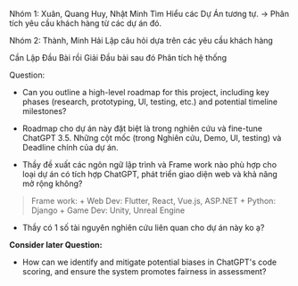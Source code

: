 Nhóm 1: Xuân, Quang Huy, Nhật Minh 
	Tìm Hiểu các Dự Án tương tự.
	-> Phân tích yêu cầu khách hàng từ các dự án đó.

Nhóm 2: Thành, Minh Hải
	Lập câu hỏi dựa trên các yêu cầu khách hàng


Cần Lập Đầu Bài
rồi Giải Đầu bài
sau đó Phân tích hệ thống


Question:
+ Can you outline a high-level roadmap for this project, including key phases (research, prototyping, UI, testing, etc.) and potential timeline milestones?


+ Roadmap cho dự án này đặt biệt là trong nghiên cứu và fine-tune ChatGPT 3.5. Những cột mốc (trong Nghiên cứu, Demo, UI, testing) và Deadline chính của dự án.

+ Thầy đề xuất các ngôn ngữ lập trình và Frame work nào phù hợp cho loại dự án có tích hợp ChatGPT, phát triển giao diện web và khả năng mở rộng không?
> Frame work: 
	+ Web Dev: Flutter, React, Vue.js, ASP.NET
	+ Python: Django
	+ Game Dev: Unity, Unreal Engine

+ Thầy có 1 số tài nguyên nghiên cứu liên quan cho dự án này ko ạ?



**Consider later Question:** 
+ How can we identify and mitigate potential biases in ChatGPT's code scoring, and ensure the system promotes fairness in assessment?
